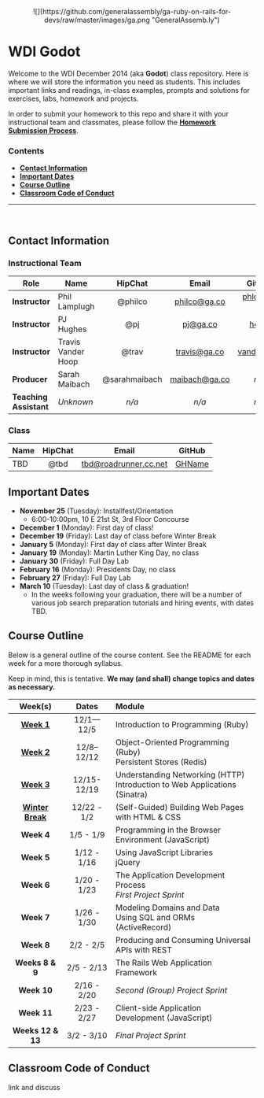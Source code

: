 <center>
![](https://github.com/generalassembly/ga-ruby-on-rails-for-devs/raw/master/images/ga.png "GeneralAssemb.ly")
</center>

# WDI Godot

Welcome to the WDI December 2014 (aka **Godot**) class repository. Here is where we will store the information you need as students. This includes important links and readings, in-class examples, prompts and solutions for exercises, labs, homework and projects.

In order to submit your homework to this repo and share it with your instructional team and classmates, please follow the **[Homework Submission Process](homework_submission_process.md)**.


### Contents

- [**Contact Information**](#contact-information)
- [**Important Dates**](#important-dates)
- [**Course Outline**](#course-outline)
- [**Classroom Code of Conduct**](#coc)

---

<br>

## Contact Information

### Instructional Team

| Role                   | Name               | HipChat       | Email         | GitHub |
|------------------------|--------------------|:-------------:|:-------------:|:------:|
| **Instructor**         | Phil Lamplugh      | @philco       | philco@ga.co  | [phlco](https://github.com/phlco) (**no i!**) |
| **Instructor**         | PJ Hughes          | @pj           | pj@ga.co      | [h4w5](https://github.com/h4w5) |
| **Instructor**         | Travis Vander Hoop | @trav         | travis@ga.co  | [vanderhoop](https://github.com/vanderhoop) |
| **Producer**           | Sarah Maibach      | @sarahmaibach | maibach@ga.co | *n/a* |
| **Teaching Assistant** | *Unknown*          | *n/a*         | *n/a*         | *n/a* |

### Class

| Name               | HipChat       | Email         | GitHub |
|--------------------|:-------------:|:-------------:|:------:|
| TBD | @tbd | tbd@roadrunner.cc.net | [GHName](https:://github.com/GHName) |

## Important Dates

- **November 25** (Tuesday): Installfest/Orientation
  - 6:00-10:00pm, 10 E 21st St, 3rd Floor Concourse
- **December 1** (Monday): First day of class!
- **December 19** (Friday): Last day of class before Winter Break
- **January 5** (Monday): First day of class after Winter Break
- **January 19** (Monday): Martin Luther King Day, no class
- **January 30** (Friday): Full Day Lab
- **February 16** (Monday): Presidents Day, no class
- **February 27** (Friday): Full Day Lab
- **March 10** (Tuesday): Last day of class & graduation!
  - In the weeks following your graduation, there will be a number of various job search preparation tutorials and hiring events, with dates TBD.

## Course Outline

Below is a general outline of the course content. See the README for each week for a more thorough syllabus.

Keep in mind, this is tentative. **We may (and shall) change topics and dates as necessary.**

| Week(s) | Dates | Module |
|:-------:|:-----:|:-------|
| **[Week 1](w01/README.md)** | 12/1&mdash;12/5   | Introduction to Programming (Ruby) |
| **[Week 2](w02/README.md)** | 12/8&ndash;12/12  | Object-Oriented Programming (Ruby)<br>Persistent Stores (Redis) |
| **[Week 3](w03/README.md)** | 12/15-12/19 | Understanding Networking (HTTP)<br>Introduction to Web Applications (Sinatra) |
| **[Winter Break](winter_break_module/README.md)** | 12/22 - 1/2 | (Self-Guided) Building Web Pages with HTML & CSS |
| **Week 4** | 1/5 - 1/9     | Programming in the Browser Environment (JavaScript)|
| **Week 5** | 1/12 - 1/16   | Using JavaScript Libraries<br>jQuery |
| **Week 6** | 1/20 - 1/23   | The Application Development Process<br>*First Project Sprint* |
| **Week 7** | 1/26 - 1/30 | Modeling Domains and Data<br>Using SQL and ORMs (ActiveRecord)|
| **Week 8** | 2/2 - 2/5 | Producing and Consuming Universal APIs with REST |
| **Weeks 8 & 9** | 2/5 - 2/13 | The Rails Web Application Framework |
| **Week 10** | 2/16 - 2/20 | *Second (Group) Project Sprint* |
| **Week 11** | 2/23 - 2/27 | Client-side Application Development (JavaScript) |
| **Weeks 12 & 13** | 3/2 - 3/10 | *Final Project Sprint* |

## Classroom Code of Conduct <a id="coc"></a>

link and discuss
